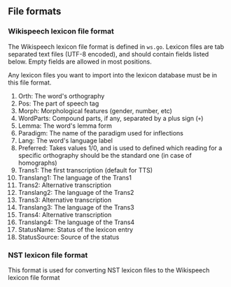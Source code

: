 ## File formats

### Wikispeech lexicon file format

The Wikispeech lexicon file format is defined in `ws.go`. Lexicon files are tab separated text files (UTF-8 encoded), and should contain fields listed below. Empty fields are allowed in most positions.

Any lexicon files you want to import into the lexicon database must be in this file format.

1. Orth: The word's orthography
2. Pos: The part of speech tag
3. Morph: Morphological features (gender, number, etc)
4. WordParts: Compound parts, if any, separated by a plus sign (`+`)
5. Lemma: The word's lemma form
6. Paradigm: The name of the paradigm used for inflections
7. Lang: The word's language label
8. Preferred: Takes values 1/0, and is used to defined which reading for a specific orthography should be the standard one (in case of homographs)
9. Trans1: The first transcription (default for TTS)
10. Translang1: The language of the Trans1
11. Trans2: Alternative transcription
12. Translang2: The language of the Trans2
13. Trans3:  Alternative transcription
14. Translang3: The language of the Trans3
15. Trans4:  Alternative transcription
16. Translang4: The language of the Trans4
17. StatusName: Status of the lexicon entry
18. StatusSource: Source of the status

### NST lexicon file format

This format is used for converting NST lexicon files to the Wikispeech lexicon file format
